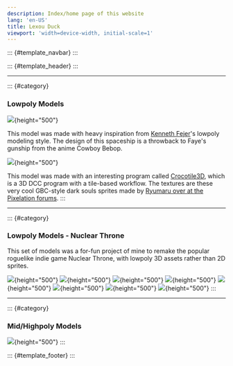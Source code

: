 ```yaml
---
description: Index/home page of this website
lang: 'en-US'
title: Lexou Duck
viewport: 'width=device-width, initial-scale=1'
---
```


::: {#template_navbar}
:::

::: {#template_header}
:::

------------------------------------------------------------------------

::: {#category}
### Lowpoly Models

![](assets/models/monocarrier.gif){height="500"}

This model was made with heavy inspiration from [Kenneth
Fejer](http://kennethfejer.com/3d.html)\'s lowpoly modeling style. The
design of this spaceship is a throwback to Faye\'s gunship from the
anime Cowboy Bebop.

![](assets/models/darksouls.png){height="500"}

This model was made with an interesting program called
[Crocotile3D](http://www.crocotile3d.com/), which is a 3D DCC program
with a tile-based workflow. The textures are these very cool GBC-style
dark souls sprites made by [Ryumaru over at the Pixelation
forums](https://pixelation.org/index.php?topic=17902.0).
:::

------------------------------------------------------------------------

::: {#category}
### Lowpoly Models - Nuclear Throne

This set of models was a for-fun project of mine to remake the popular
roguelike indie game Nuclear Throne, with lowpoly 3D assets rather than
2D sprites.

![](assets/models/nt_char02-Crystal_icon-large.png){height="500"}
![](assets/models/nt_char06-YV_icon-large.png){height="500"}
![](assets/models/nt_enem01-Bandit_icon-large.png){height="500"}
![](assets/models/nt_enem03-BigWorm_icon-large.png){height="500"}
![](assets/models/nt_enem05-Scorpion_icon-large.png){height="500"}
![](assets/models/nt_enem06-GoldenScorpion_icon-large.png){height="500"}
![](assets/models/nt_enem18-Snowtank_icon-large.png){height="500"}
![](assets/models/nt_enem19-GoldenSnowtank_icon-large.png){height="500"}
:::

------------------------------------------------------------------------

::: {#category}
### Mid/Highpoly Models

![](assets/models/TangRou_icon-large.png){height="500"}
:::

::: {#template_footer}
:::

